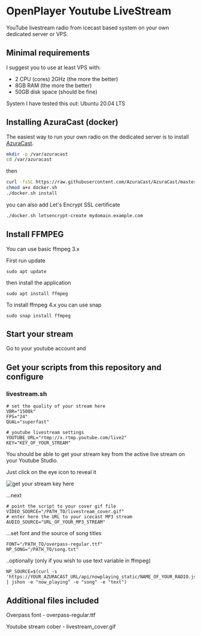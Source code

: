 # OpenPlayer Youtube LiveStream
YouTube livestream radio from icecast based system on your own dedicated server or VPS.

## Minimal requirements
I suggest you to use at least VPS with:

* 2 CPU (cores) 2GHz (the more the better)
* 8GB RAM (the more the better)
* 50GB disk space (should be fine)

System I have tested this out:
Ubuntu 20.04 LTS

##  Installing AzuraCast (docker)
The easiest way to run your own radio on the dedicated server is to install [AzuraCast](https://www.azuracast.com "AzuraCast Homepage").

```bash
mkdir -p /var/azuracast
cd /var/azuracast
```
then
```bash
curl -fsSL https://raw.githubusercontent.com/AzuraCast/AzuraCast/master/docker.sh > docker.sh
chmod a+x docker.sh
./docker.sh install
```
you can also add Let's Encrypt SSL certificate
```bash
./docker.sh letsencrypt-create mydomain.example.com
```
## Install FFMPEG

You can use basic ffmpeg 3.x

First run update
```shell
sudo apt update
```
then install the application
```shell
sudo apt install ffmpeg
```

To install ffmpeg 4.x you can use snap
```shell
sudo snap install ffmpeg
```

## Start your stream

Go to your youtube account and

## Get your scripts from this repository and configure

### livestream.sh

```shell
# set the quality of your stream here
VBR="1500k"
FPS="24"
QUAL="superfast"
```

```shell
# youtube livestream settings
YOUTUBE_URL="rtmp://x.rtmp.youtube.com/live2"
KEY="KEY_OF_YOUR_STREAM"
```

You should be able to get your stream key from the active live stream on your Youtube Studio.

Just click on the eye icon to reveal it

![get your stream key here](https://i.imgur.com/0XWtKO5.jpg "Get your stream key here")

...next

```shell
# point the script to your cover gif file
VIDEO_SOURCE="/PATH_TO/livestream_cover.gif"
# enter here the URL to your icecast MP3 stream
AUDIO_SOURCE="URL_OF_YOUR_MP3_STREAM"
```

...set font and the source of song titles

```shell
FONT="/PATH_TO/overpass-regular.ttf"
NP_SONG="/PATH_TO/song.txt"
```

..optionally (only if you wish to use text variable in ffmpeg)

```shell
NP_SOURCE=$(curl -s 'https://YOUR_AZURACAST_URL/api/nowplaying_static/NAME_OF_YOUR_RADIO.json' | jshon -e "now_playing" -e "song" -e "text")
```

## Additional files included

Overpass font - overpass-regular.ttf

Youtube stream cober - livestream_cover.gif
